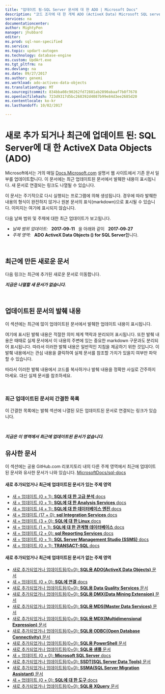 ```yaml
---
title: "업데이트 됨-SQL Server 문서에 대 한 ADO | Microsoft Docs"
description: "코드 조각에 대 한 개체 ADO (ActiveX Data) Microsoft SQL server에서 최근에 변경된 된 설명서에 대 한 업데이트 된 콘텐츠를 표시 합니다."
services: na
documentationcenter: 
author: MightyPen
manager: jhubbard
editor: 
ms.prod: sql-non-specified
ms.service: 
ms.topic: updart-autogen
ms.technology: database-engine
ms.custom: UpdArt.exe
ms.tgt_pltfrm: na
ms.devlang: na
ms.date: 09/27/2017
ms.author: genemi
ms.workload: ado-activex-data-objects
ms.translationtype: MT
ms.sourcegitcommit: 834bba08c90262fd72881ab2890abaaf7b8f7678
ms.openlocfilehash: 723d9317d5bc268392d4087b99e84d3ee2685d20
ms.contentlocale: ko-kr
ms.lasthandoff: 10/02/2017

---
```

# <a name="new-and-recently-updated-activex-data-objects-ado-for-sql-server"></a>새로 추가 되거나 최근에 업데이트 된: SQL Server에 대 한 ActiveX Data Objects (ADO)



Microsoft에서는 거의 매일 [Docs.Microsoft.com](http://docs.microsoft.com/) 설명서 웹 사이트에서 기존 문서 일부를 업데이트합니다. 이 문서에는 최근 업데이트된 문서에서 발췌한 내용이 표시됩니다. 새 문서로 연결되는 링크도 나열될 수 있습니다.

이 문서는 주기적으로 다시 실행되는 프로그램에 의해 생성됩니다. 경우에 따라 발췌한 내용의 형식이 완전하지 않거나 원본 문서의 표식(markdown)으로 표시될 수 있습니다. 이미지는 여기에 표시되지 않습니다.

다음 날짜 범위 및 주제에 대한 최근 업데이트가 보고됩니다.



- *날짜 범위 업데이트:* &nbsp; **2017-09-11** &nbsp; 을 아래와 같이 &nbsp; **2017-09-27**
- *주제 영역:* &nbsp; **ADO ActiveX Data Objects () for SQL Server**합니다.




&nbsp;

## <a name="new-articles-created-recently"></a>최근에 만든 새로운 문서

다음 링크는 최근에 추가된 새로운 문서로 이동합니다.


***지금은 나열할 새 문서가 없습니다.***



&nbsp;

## <a name="updated-articles-with-excerpts"></a>업데이트된 문서의 발췌 내용

이 섹션에는 최근에 많이 업데이트된 문서에서 발췌한 업데이트 내용이 표시됩니다.

여기에 표시된 발췌 내용은 적절한 의미 체계 맥락과 분리되어 표시됩니다. 또한 발췌 내용은 때때로 실제 문서에서 이 내용의 주변에 있는 중요한 markdown 구문과도 분리되어 표시됩니다. 따라서 이러한 발췌 내용은 일반적인 지침을 제공하기 위한 것입니다. 이 발췌 내용에서는 관심 내용을 클릭하여 실제 문서를 참조할 가치가 있을지 여부만 파악할 수 있습니다.

따라서 이러한 발췌 내용에서 코드를 복사하거나 발췌 내용을 정확한 사실로 간주하지 마세요. 대신 실제 문서를 참조하세요.





&nbsp;

<a name="compactupdatedlist"/>

### <a name="compact-list-of-articles-updated-recently"></a>최근 업데이트된 문서의 간결한 목록

이 간결한 목록에는 발췌 섹션에 나열된 모든 업데이트된 문서로 연결되는 링크가 있습니다.





&nbsp;

***지금은 이 영역에서 최근에 업데이트된 문서가 없습니다.***






## <a name="similar-articles"></a>유사한 문서

<!--  HOW TO:
    Refresh this file's line items with the latest 'Count-in-Similars*' content.
    Then run Run-533-*.BAT
-->

이 섹션에는 공용 GitHub.com 리포지토리 내의 다른 주제 영역에서 최근에 업데이트된 문서와 유사한 문서가 나와 있습니다. [MicrosoftDocs/sql-docs](https://github.com/MicrosoftDocs/sql-docs/)

#### <a name="subject-areas-which-do-have-new-or-recently-updated-articles"></a>새로 추가되었거나 최근에 업데이트된 문서가 있는 주제 영역

- [새 + 업데이트 (0 + 1): **SQL에 대 한 고급 분석** docs](../advanced-analytics/new-updated-advanced-analytics.md)
- [새 + 업데이트 (0 + 1): **SQL에 대 한 Analysis Services** docs](../analysis-services/new-updated-analysis-services.md)
- [새 + 업데이트 (4 + 1): **SQL에 대 한 데이터베이스 엔진** docs](../database-engine/new-updated-database-engine.md)
- [새 + 업데이트 (17 + 0): **sql Integration Services** docs](../integration-services/new-updated-integration-services.md)
- [새 + 업데이트 (3 + 0): **SQL에 대 한 Linux** docs](../linux/new-updated-linux.md)
- [새 + 업데이트 (1 + 1): **SQL에 대 한 관계형 데이터베이스** docs](../relational-databases/new-updated-relational-databases.md)
- [새 + 업데이트 (2 + 0): **sql Reporting Services** docs](../reporting-services/new-updated-reporting-services.md)
- [새 + 업데이트 (0 + 1): **SQL Server Management Studio (SSMS)** docs](../ssms/new-updated-ssms.md)
- [새 + 업데이트 (0 + 1): **TRANSACT-SQL** docs](../t-sql/new-updated-t-sql.md)

#### <a name="subject-areas-which-have-no-new-or-recently-updated-articles"></a>새로 추가되었거나 최근에 업데이트된 문서가 없는 주제 영역

- [새로 추가되었거나 업데이트됨(0+0): **SQL용 ADO(ActiveX Data Objects)** 문서](../ado/new-updated-ado.md)
- [새 + 업데이트 (0 + 0): **SQL에 연결** docs](../connect/new-updated-connect.md)
- [새로 추가되었거나 업데이트됨(0+0): **SQL용 Data Quality Services** 문서](../data-quality-services/new-updated-data-quality-services.md)
- [새로 추가되었거나 업데이트됨(0+0): **SQL용 DMX(Data Mining Extension)** 문서](../dmx/new-updated-dmx.md)
- [새로 추가되었거나 업데이트됨(0+0): **SQL용 MDS(Master Data Services)** 문서](../master-data-services/new-updated-master-data-services.md)
- [새로 추가되었거나 업데이트됨(0+0): **SQL용 MDX(Multidimensional Expression)** 문서](../mdx/new-updated-mdx.md)
- [새로 추가되었거나 업데이트됨(0+0): **SQL용 ODBC(Open Database Connectivity)** 문서](../odbc/new-updated-odbc.md)
- [새로 추가되었거나 업데이트됨(0+0): **SQL용 PowerShell** 문서](../powershell/new-updated-powershell.md)
- [새로 추가되었거나 업데이트됨(0+0): **SQL용 샘플** 문서](../sample/new-updated-sample.md)
- [새 + 업데이트 (0 + 0): **Microsoft SQL Server** docs](../sql-server/new-updated-sql-server.md)
- [새로 추가되었거나 업데이트됨(0+0): **SSDT(SQL Server Data Tools)** 문서](../ssdt/new-updated-ssdt.md)
- [새로 추가되었거나 업데이트됨(0+0): **SSMA(SQL Server Migration Assistant)** 문서](../ssma/new-updated-ssma.md)
- [새 + 업데이트 (0 + 0): **SQL에 대 한 도구** docs](../tools/new-updated-tools.md)
- [새로 추가되었거나 업데이트됨(0+0): **SQL용 XQuery** 문서](../xquery/new-updated-xquery.md)



